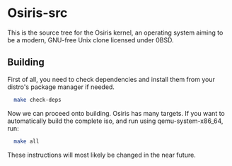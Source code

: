 
# Osiris-src

This is the source tree for the Osiris kernel, an operating system aiming to be a modern, GNU-free Unix clone licensed under 0BSD.


## Building

First of all, you need to check dependencies and install them from your distro's package manager if needed.

```bash
  make check-deps
```

Now we can proceed onto building. Osiris has many targets. If you want to automatically build the complete iso, and run using qemu-system-x86_64, run:
```bash
  make all
```  
These instructions will most likely be changed in the near future.
